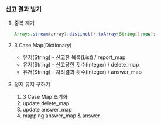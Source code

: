 ### 신고 결과 받기

1. 중복 제거

   ```java
   Arrays.stream(array).distinct().toArray(String[]:new);
   ```

2. 3 Case Map(Dictionary)

   - 유저(String) - 신고한 목록(List) / report_map
   - 유저(String) - 신고당한 횟수(Integer) / delete_map
   - 유저(String) - 처리결과 횟수(Integer) / answer_map

3. 정지 유저 구하기
   1. 3 Case Map 초기화
   2. update delete_map
   3. update answer_map
   4. mapping answer_map & answer

